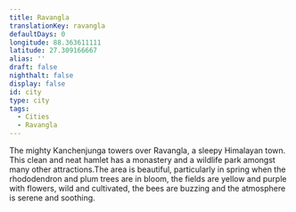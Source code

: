 ```yaml
---
title: Ravangla
translationKey: ravangla
defaultDays: 0
longitude: 88.363611111
latitude: 27.309166667
alias: ''
draft: false
nighthalt: false
display: false
id: city
type: city
tags:
  - Cities
  - Ravangla
---
```

The mighty Kanchenjunga towers over Ravangla, a sleepy Himalayan town. This clean and neat hamlet has a monastery and a wildlife park amongst many other attractions.The area is beautiful, particularly in spring when the rhododendron and plum trees are in bloom, the fields are yellow and purple with flowers, wild and cultivated, the bees are buzzing and the atmosphere is serene and soothing.